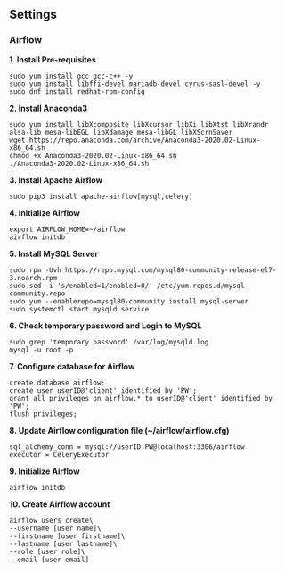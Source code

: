 ## Settings
### Airflow

**1. Install Pre-requisites**
```
sudo yum install gcc gcc-c++ -y
sudo yum install libffi-devel mariadb-devel cyrus-sasl-devel -y
sudo dnf install redhat-rpm-config
```
  
**2. Install Anaconda3**
```
sudo yum install libXcomposite libXcursor libXi libXtst libXrandr alsa-lib mesa-libEGL libXdamage mesa-libGL libXScrnSaver
wget https://repo.anaconda.com/archive/Anaconda3-2020.02-Linux-x86_64.sh
chmod +x Anaconda3-2020.02-Linux-x86_64.sh 
./Anaconda3-2020.02-Linux-x86_64.sh
```
  
**3. Install Apache Airflow**
```
sudo pip3 install apache-airflow[mysql,celery]
```
  
**4. Initialize Airflow**
```
export AIRFLOW_HOME=~/airflow
airflow initdb
```
  
**5. Install MySQL Server**
```
sudo rpm -Uvh https://repo.mysql.com/mysql80-community-release-el7-3.noarch.rpm
sudo sed -i 's/enabled=1/enabled=0/' /etc/yum.repos.d/mysql-community.repo
sudo yum --enablerepo=mysql80-community install mysql-server
sudo systemctl start mysqld.service
```
  
**6. Check temporary password and Login to MySQL**
```
sudo grep 'temporary password' /var/log/mysqld.log
mysql -u root -p
```
  
**7. Configure database for Airflow**
```
create database airflow;
create user userID@'client' identified by 'PW';
grant all privileges on airflow.* to userID@'client' identified by 'PW';
flush privileges;
```
  
**8. Update Airflow configuration file (~/airflow/airflow.cfg)**
```
sql_alchemy_conn = mysql://userID:PW@localhost:3306/airflow
executor = CeleryExecutor
```
  
**9. Initialize Airflow**
```
airflow initdb
```
  
**10. Create Airflow account**
```
airflow users create\
--username [user name]\
--firstname [user firstname]\
--lastname [user lastname]\
--role [user role]\
--email [user email]
```
